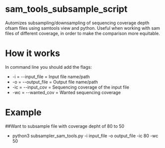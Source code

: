 # sam_tools_subsample_script
Automizes subsampling/downsampling of sequencing coverage depth ofsam files using samtools view and python.
Useful when working with sam files of different coverage, in order to make the comparison more equitable.

# How it works
In command line you should add the flags:
* -i = --input_file = Input file name/path
* -o = --output_file = Output file name/path
* -ic = --input_cov = Sequencing coverage of the input file
* -wc = --wanted_cov = Wanted sequencing coverage

# Example
##Want to subsample file with coverage depht of 80 to 50
* python3 subsampler_sam_tools.py -i input_file -o output_file -ic 80 -wc 50
